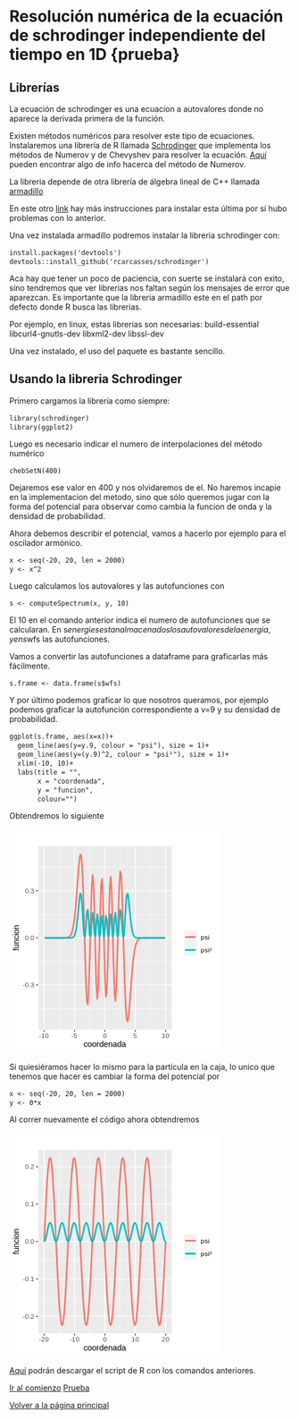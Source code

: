 # Resolución numérica de la ecuación de schrodinger independiente del tiempo en 1D \{prueba}

## Librerías
La ecuación de schrodinger es una ecuacion a autovalores donde no aparece la derivada primera de la función. 

Existen métodos numéricos para resolver este tipo de ecuaciones.
Instalaremos una librería de R llamada [Schrodinger](https://github.com/rcarcasses/schrodinger) que implementa los métodos de Numerov y de Chevyshev
para resolver la ecuación.
[Aquí](https://aapt.scitation.org/doi/10.1119/1.4748813) pueden encontrar algo de info hacerca del método de Numerov.

La libreria depende de otra librería de álgebra lineal de C++ llamada [armadillo](http://arma.sourceforge.net/download.html)

En este otro [link](https://www.uio.no/studier/emner/matnat/fys/FYS4411/v13/guides/installing-armadillo/) hay más instrucciones para instalar esta última por si hubo problemas con lo anterior.

Una vez instalada armadillo podremos instalar la libreria schrodinger con:

```
install.packages('devtools')
devtools::install_github('rcarcasses/schrodinger')
```

Aca hay que tener un poco de paciencia, con suerte se instalará con exito, sino tendremos que ver librerias nos faltan según los mensajes de error que aparezcan.
Es importante que la libreria armadillo este en el path por defecto donde R busca las librerias.

Por ejemplo, en linux, estas librerias son necesarias:
build-essential libcurl4-gnutls-dev libxml2-dev libssl-dev

Una vez instalado, el uso del paquete es bastante sencillo.

## Usando la libreria Schrodinger
Primero cargamos la librería como siempre:
```
library(schrodinger)
library(ggplot2)
```

Luego es necesario indicar el numero de interpolaciones del método numérico

```
chebSetN(400)
```

Dejaremos ese valor en 400 y nos olvidaremos de el. No haremos incapie en la implementacion del metodo, sino que sólo queremos jugar con la forma del potencial para observar como cambia la funcion de onda y la densidad de probabilidad.

Ahora debemos describir el potencial, vamos a hacerlo por ejemplo para el oscilador armónico.

```
x <- seq(-20, 20, len = 2000)
y <- x^2
```

Luego calculamos los autovalores y las autofunciones con 

```
s <- computeSpectrum(x, y, 10) 
```

El 10 en el comando anterior indica el numero de autofunciones que se calcularan.
En s$energies estan almacenados los autovalores de la energia, y en s$wfs las autofunciones.

Vamos a convertir las autofunciones a dataframe para graficarlas más fácilmente.

```
s.frame <- data.frame(s$wfs)
```

Y por último podemos graficar lo que nosotros queramos, por ejemplo podemos graficar la autofunción correspondiente a v=9
y su densidad de probabilidad.

```
ggplot(s.frame, aes(x=x))+
  geom_line(aes(y=y.9, colour = "psi"), size = 1)+
  geom_line(aes(y=(y.9)^2, colour = "psi²"), size = 1)+
  xlim(-10, 10)+
  labs(title = "",
       x = "coordenada",
       y = "funcion",
       colour="")
```

Obtendremos lo siguiente

![oscilador armonico](figuras/ecdif/oscilador%20armonico)

Si quiesiéramos hacer lo mismo para la partícula en la caja, lo unico que tenemos que hacer es cambiar la forma del potencial por

```
x <- seq(-20, 20, len = 2000)
y <- 0*x
```

Al correr nuevamente el código ahora obtendremos

![caja](figuras/ecdif/caja)

[Aquí](scripts/schrodinger.R) podrán descargar el script de R con los comandos anteriores.

[Ir al comienzo](#resolución-numérica-de-la-ecuación-de-schrodinger-independiente-del-tiempo-en-1D)
[Prueba](#prueba)

[Volver a la página principal](README.md)
